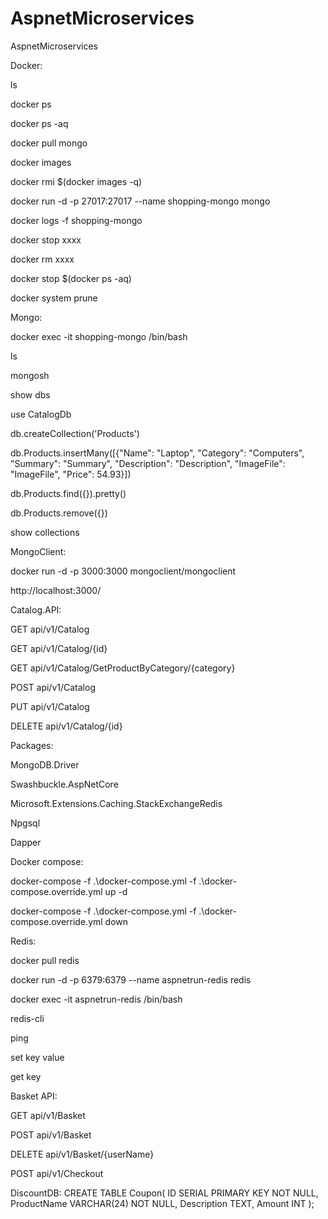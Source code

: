 # AspnetMicroservices
AspnetMicroservices

Docker:

ls

docker ps

docker ps -aq

docker pull mongo

docker images

docker rmi $(docker images -q)

docker run -d -p 27017:27017 --name shopping-mongo mongo

docker logs -f shopping-mongo

docker stop xxxx

docker rm xxxx

docker stop $(docker ps -aq)

docker system prune


Mongo:

docker exec -it shopping-mongo /bin/bash

ls

mongosh

show dbs

use CatalogDb

db.createCollection('Products')

db.Products.insertMany([{"Name": "Laptop", "Category": "Computers", "Summary": "Summary", "Description": "Description", "ImageFile": "ImageFile", "Price": 54.93}])

db.Products.find({}).pretty()

db.Products.remove({})

show collections


MongoClient:

docker run -d -p 3000:3000 mongoclient/mongoclient

http://localhost:3000/


Catalog.API:

GET api/v1/Catalog

GET api/v1/Catalog/{id}

GET api/v1/Catalog/GetProductByCategory/{category}

POST api/v1/Catalog

PUT api/v1/Catalog

DELETE api/v1/Catalog/{id}


Packages:

MongoDB.Driver

Swashbuckle.AspNetCore

Microsoft.Extensions.Caching.StackExchangeRedis

Npgsql

Dapper


Docker compose:

docker-compose -f .\docker-compose.yml -f .\docker-compose.override.yml up -d

docker-compose -f .\docker-compose.yml -f .\docker-compose.override.yml down


Redis:

docker pull redis

docker run -d -p 6379:6379 --name aspnetrun-redis redis

docker exec -it aspnetrun-redis /bin/bash

redis-cli

ping

set key value

get key


Basket API:

GET api/v1/Basket

POST api/v1/Basket

DELETE api/v1/Basket/{userName}

POST api/v1/Checkout


DiscountDB:
CREATE TABLE Coupon(
	ID SERIAL PRIMARY KEY NOT NULL,
	ProductName VARCHAR(24) NOT NULL,
	Description TEXT,
	Amount		INT
);